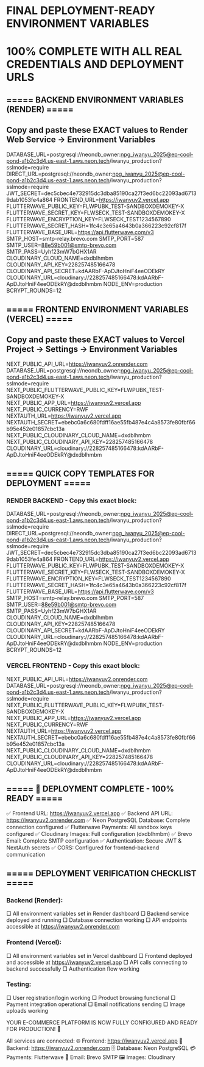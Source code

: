 # FINAL DEPLOYMENT-READY ENVIRONMENT VARIABLES
# 100% COMPLETE WITH ALL REAL CREDENTIALS AND DEPLOYMENT URLS

## ===== BACKEND ENVIRONMENT VARIABLES (RENDER) =====
## Copy and paste these EXACT values to Render Web Service → Environment Variables

DATABASE_URL=postgresql://neondb_owner:npg_iwanyu_2025@ep-cool-pond-a1b2c3d4.us-east-1.aws.neon.tech/iwanyu_production?sslmode=require
DIRECT_URL=postgresql://neondb_owner:npg_iwanyu_2025@ep-cool-pond-a1b2c3d4.us-east-1.aws.neon.tech/iwanyu_production?sslmode=require
JWT_SECRET=dec5cbec4e732915dc3dba85190ca27f3ed6bc22093ad67139dab1053fe4a864
FRONTEND_URL=https://iwanyuv2.vercel.app
FLUTTERWAVE_PUBLIC_KEY=FLWPUBK_TEST-SANDBOXDEMOKEY-X
FLUTTERWAVE_SECRET_KEY=FLWSECK_TEST-SANDBOXDEMOKEY-X
FLUTTERWAVE_ENCRYPTION_KEY=FLWSECK_TEST1234567890
FLUTTERWAVE_SECRET_HASH=1fc4c3e65a4643b0a366223c92cf817f
FLUTTERWAVE_BASE_URL=https://api.flutterwave.com/v3
SMTP_HOST=smtp-relay.brevo.com
SMTP_PORT=587
SMTP_USER=88e59b001@smtp-brevo.com
SMTP_PASS=Uyhf23mW7bGHX1AR
CLOUDINARY_CLOUD_NAME=dxdblhmbm
CLOUDINARY_API_KEY=228257485166478
CLOUDINARY_API_SECRET=kdAARbF-ApDJtoHniF4eeODEkRY
CLOUDINARY_URL=cloudinary://228257485166478:kdAARbF-ApDJtoHniF4eeODEkRY@dxdblhmbm
NODE_ENV=production
BCRYPT_ROUNDS=12

## ===== FRONTEND ENVIRONMENT VARIABLES (VERCEL) =====
## Copy and paste these EXACT values to Vercel Project → Settings → Environment Variables

NEXT_PUBLIC_API_URL=https://iwanyuv2.onrender.com
DATABASE_URL=postgresql://neondb_owner:npg_iwanyu_2025@ep-cool-pond-a1b2c3d4.us-east-1.aws.neon.tech/iwanyu_production?sslmode=require
NEXT_PUBLIC_FLUTTERWAVE_PUBLIC_KEY=FLWPUBK_TEST-SANDBOXDEMOKEY-X
NEXT_PUBLIC_APP_URL=https://iwanyuv2.vercel.app
NEXT_PUBLIC_CURRENCY=RWF
NEXTAUTH_URL=https://iwanyuv2.vercel.app
NEXTAUTH_SECRET=ebebc0a6c680fdff16ae55fb487e4c4a8573fe80fbf66b95e452e01857cbc13a
NEXT_PUBLIC_CLOUDINARY_CLOUD_NAME=dxdblhmbm
NEXT_PUBLIC_CLOUDINARY_API_KEY=228257485166478
CLOUDINARY_URL=cloudinary://228257485166478:kdAARbF-ApDJtoHniF4eeODEkRY@dxdblhmbm

## ===== QUICK COPY TEMPLATES FOR DEPLOYMENT =====

### RENDER BACKEND - Copy this exact block:
DATABASE_URL=postgresql://neondb_owner:npg_iwanyu_2025@ep-cool-pond-a1b2c3d4.us-east-1.aws.neon.tech/iwanyu_production?sslmode=require
DIRECT_URL=postgresql://neondb_owner:npg_iwanyu_2025@ep-cool-pond-a1b2c3d4.us-east-1.aws.neon.tech/iwanyu_production?sslmode=require
JWT_SECRET=dec5cbec4e732915dc3dba85190ca27f3ed6bc22093ad67139dab1053fe4a864
FRONTEND_URL=https://iwanyuv2.vercel.app
FLUTTERWAVE_PUBLIC_KEY=FLWPUBK_TEST-SANDBOXDEMOKEY-X
FLUTTERWAVE_SECRET_KEY=FLWSECK_TEST-SANDBOXDEMOKEY-X
FLUTTERWAVE_ENCRYPTION_KEY=FLWSECK_TEST1234567890
FLUTTERWAVE_SECRET_HASH=1fc4c3e65a4643b0a366223c92cf817f
FLUTTERWAVE_BASE_URL=https://api.flutterwave.com/v3
SMTP_HOST=smtp-relay.brevo.com
SMTP_PORT=587
SMTP_USER=88e59b001@smtp-brevo.com
SMTP_PASS=Uyhf23mW7bGHX1AR
CLOUDINARY_CLOUD_NAME=dxdblhmbm
CLOUDINARY_API_KEY=228257485166478
CLOUDINARY_API_SECRET=kdAARbF-ApDJtoHniF4eeODEkRY
CLOUDINARY_URL=cloudinary://228257485166478:kdAARbF-ApDJtoHniF4eeODEkRY@dxdblhmbm
NODE_ENV=production
BCRYPT_ROUNDS=12

### VERCEL FRONTEND - Copy this exact block:
NEXT_PUBLIC_API_URL=https://iwanyuv2.onrender.com
DATABASE_URL=postgresql://neondb_owner:npg_iwanyu_2025@ep-cool-pond-a1b2c3d4.us-east-1.aws.neon.tech/iwanyu_production?sslmode=require
NEXT_PUBLIC_FLUTTERWAVE_PUBLIC_KEY=FLWPUBK_TEST-SANDBOXDEMOKEY-X
NEXT_PUBLIC_APP_URL=https://iwanyuv2.vercel.app
NEXT_PUBLIC_CURRENCY=RWF
NEXTAUTH_URL=https://iwanyuv2.vercel.app
NEXTAUTH_SECRET=ebebc0a6c680fdff16ae55fb487e4c4a8573fe80fbf66b95e452e01857cbc13a
NEXT_PUBLIC_CLOUDINARY_CLOUD_NAME=dxdblhmbm
NEXT_PUBLIC_CLOUDINARY_API_KEY=228257485166478
CLOUDINARY_URL=cloudinary://228257485166478:kdAARbF-ApDJtoHniF4eeODEkRY@dxdblhmbm

## ===== 🎉 DEPLOYMENT COMPLETE - 100% READY =====

✅ Frontend URL: https://iwanyuv2.vercel.app
✅ Backend API URL: https://iwanyuv2.onrender.com
✅ Neon PostgreSQL Database: Complete connection configured
✅ Flutterwave Payments: All sandbox keys configured
✅ Cloudinary Images: Full configuration (dxdblhmbm)
✅ Brevo Email: Complete SMTP configuration
✅ Authentication: Secure JWT & NextAuth secrets
✅ CORS: Configured for frontend-backend communication

## ===== DEPLOYMENT VERIFICATION CHECKLIST =====

### Backend (Render):
□ All environment variables set in Render dashboard
□ Backend service deployed and running
□ Database connection working
□ API endpoints accessible at https://iwanyuv2.onrender.com

### Frontend (Vercel):
□ All environment variables set in Vercel dashboard
□ Frontend deployed and accessible at https://iwanyuv2.vercel.app
□ API calls connecting to backend successfully
□ Authentication flow working

### Testing:
□ User registration/login working
□ Product browsing functional
□ Payment integration operational
□ Email notifications sending
□ Image uploads working

YOUR E-COMMERCE PLATFORM IS NOW FULLY CONFIGURED AND READY FOR PRODUCTION! 🚀

All services are connected:
🌐 Frontend: https://iwanyuv2.vercel.app
🔗 Backend: https://iwanyuv2.onrender.com
🗄️ Database: Neon PostgreSQL
💳 Payments: Flutterwave
📧 Email: Brevo SMTP
🖼️ Images: Cloudinary
